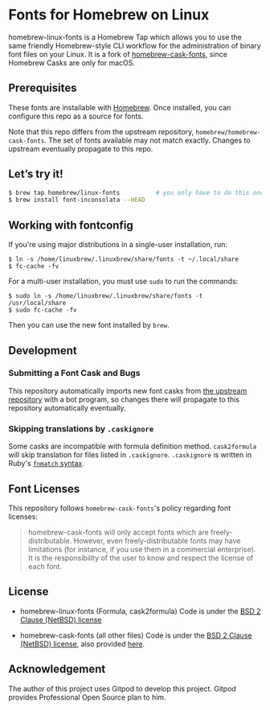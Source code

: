 # Fonts for Homebrew on Linux

homebrew-linux-fonts is a Homebrew Tap which allows you to use the same friendly Homebrew-style CLI workflow for the administration of binary font files on your Linux.
It is a fork of [homebrew-cask-fonts](https://github.com/Caskroom/homebrew-cask-fonts), since Homebrew Casks are only for macOS.

## Prerequisites

These fonts are installable with [Homebrew](http://brew.sh).
Once installed, you can configure this repo as a source for fonts.

Note that this repo differs from the upstream repository, `homebrew/homebrew-cask-fonts`.
The set of fonts available may not match exactly.
Changes to upstream eventually propagate to this repo.

## Let’s try it!

```bash
$ brew tap homebrew/linux-fonts          # you only have to do this once!
$ brew install font-inconsolata --HEAD
```

## Working with fontconfig

If you're using major distributions in a single-user installation, run:

```
$ ln -s /home/linuxbrew/.linuxbrew/share/fonts -t ~/.local/share
$ fc-cache -fv
```

For a multi-user installation, you must use `sudo` to run the commands:

```
$ sudo ln -s /home/linuxbrew/.linuxbrew/share/fonts -t /usr/local/share
$ sudo fc-cache -fv
```

Then you can use the new font installed by `brew`.

## Development

### Submitting a Font Cask and Bugs

This repository automatically imports new font casks from
[the upstream repository](https://github.com/homebrew/homebrew-cask-fonts/) with a bot program, so changes there
will propagate to this repository automatically eventually.

### Skipping translations by `.caskignore`

Some casks are incompatible with formula definition method.
`cask2formula` will skip translation for files listed in `.caskignore`.
`.caskignore` is written in Ruby's [`fnmatch` syntax](https://docs.ruby-lang.org/en/2.6.0/File.html#method-c-fnmatch).

## Font Licenses

This repository follows `homebrew-cask-fonts`'s policy regarding font licenses:

> homebrew-cask-fonts will only accept fonts which are freely-distributable. However, even freely-distributable fonts may have limitations (for instance, if you use them in a commercial enterprise). It is the responsibility of the user to know and respect the license of each font.

## License

- homebrew-linux-fonts (Formula, cask2formula)
    Code is under the [BSD 2 Clause (NetBSD) license](https://github.com/Homebrew/homebrew-linux-fonts/blob/master/LICENSE.2)

- homebrew-cask-fonts (all other files)
    Code is under the [BSD 2 Clause (NetBSD) license](https://github.com/Homebrew/homebrew-cask-fonts/blob/master/LICENSE),
    also provided [here](https://github.com/Homebrew/homebrew-linux-fonts/blob/master/LICENSE.1).

## Acknowledgement

The author of this project uses Gitpod to develop this project.
Gitpod provides Professional Open Source plan to him.
